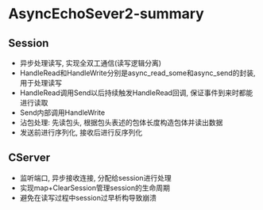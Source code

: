 # AsyncEchoSever2-summary

## Session
- 异步处理读写, 实现全双工通信(读写逻辑分离)
- HandleRead和HandleWrite分别是async_read_some和async_send的封装, 用于处理读写
- HandleRead调用Send以后持续触发HandleRead回调, 保证事件到来时都能进行读取
- Send内部调用HandleWrite
- 沾包处理: 先读包头, 根据包头表述的包体长度构造包体并读出数据
- 发送前进行序列化, 接收后进行反序列化
## CServer
- 监听端口, 异步接收连接, 分配给session进行处理
- 实现map+ClearSession管理session的生命周期
- 避免在读写过程中session过早析构导致崩溃
